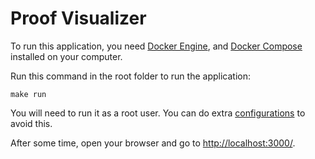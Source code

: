 # Proof Visualizer

To run this application, you need [Docker Engine](https://docs.docker.com/engine/install/), and [Docker Compose](https://docs.docker.com/compose/install/) installed on your computer.

Run this command in the root folder to run the application:

`make run`

You will need to run it as a root user. You can do extra [configurations](https://docs.docker.com/engine/install/linux-postinstall/) to avoid this.

After some time, open your browser and go to [http://localhost:3000/](http://localhost:3000/).
